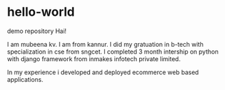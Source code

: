 # hello-world
demo repository
Hai!

I am mubeena kv. I am from kannur. I did my gratuation in b-tech with specialization in cse from sngcet. 
I completed 3 month intership on python with django framework from inmakes infotech private limited. 

In my experience i developed and deployed ecommerce web based applications.

